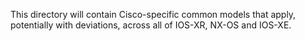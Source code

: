 This directory will contain Cisco-specific common models that apply, potentially with deviations, across all of IOS-XR, NX-OS and IOS-XE.
